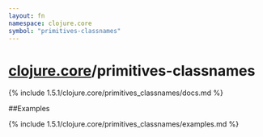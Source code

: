 ```yaml
---
layout: fn
namespace: clojure.core
symbol: "primitives-classnames"
---
```


# [clojure.core](../)/primitives-classnames

{% include 1.5.1/clojure.core/primitives_classnames/docs.md %}

##Examples

{% include 1.5.1/clojure.core/primitives_classnames/examples.md %}

